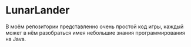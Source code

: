 # LunarLander
В моём репозитории представленно очень простой код игры, каждый может в нём разобраться имея небольшие знания программирования на Java. 
